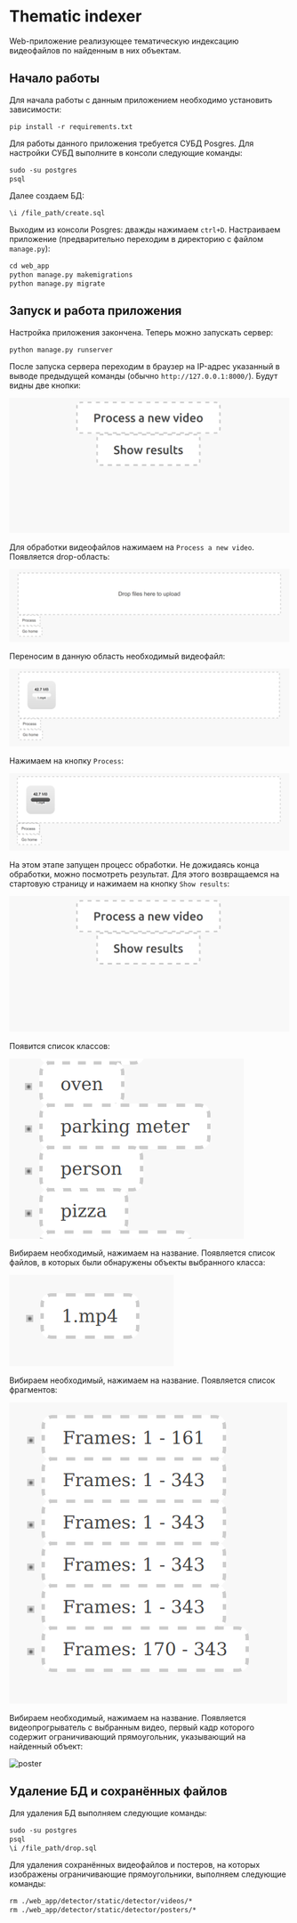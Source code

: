 # Thematic indexer
Web-приложение реализующее тематическую индексацию видеофайлов по найденным в них объектам.

## Начало работы
Для начала работы с данным приложением необходимо установить зависимости:

```
pip install -r requirements.txt
```

Для работы данного приложения требуется СУБД Posgres. Для настройки СУБД выполните в консоли следующие команды:

```
sudo -su postgres
psql
```

Далее создаем БД:

```
\i /file_path/create.sql
```

Выходим из консоли Posgres: дважды нажимаем `ctrl+D`.
Настраиваем приложение (предварительно переходим в директорию с файлом `manage.py`):

```
cd web_app
python manage.py makemigrations
python manage.py migrate
```
## Запуск и работа приложения
Настройка приложения закончена. Теперь можно запускать сервер:

```
python manage.py runserver
```

После запуска сервера переходим в браузер на IP-адрес указанный в выводе предыдущей команды (обычно `http://127.0.0.1:8000/`). Будут видны две кнопки:

![start_page](screenshots/1_start_page.png "start_page")

Для обработки видеофайлов нажимаем на `Process a new video`. Появляется drop-область:

![drop_area](screenshots/2_drop_area.png "drop_area")

Переносим в данную область необходимый видеофайл:

![droped_file](screenshots/3_droped_file.png "droped_file")

Нажимаем на кнопку `Process`:

![processed_file](screenshots/4_processed_file.png "processed_file")

На этом этапе запущен процесс обработки. Не дожидаясь конца обработки, можно посмотреть результат. Для этого возвращаемся на стартовую страницу и нажимаем на кнопку `Show results`:

![start_page](screenshots/1_start_page.png "start_page")

Появится список классов:

![classes](screenshots/5_classes.png "classes")

Вибираем необходимый, нажимаем на название. Появляется список файлов, в которых были обнаружены объекты выбранного класса:

![files](screenshots/6_files.png "files")

Вибираем необходимый, нажимаем на название. Появляется список фрагментов:

![segments](screenshots/7_segments.png "segments")

Вибираем необходимый, нажимаем на название. Появляется видеопрогрыватель с выбранным видео, первый кадр которого содержит ограничивающий прямоугольник, указывающий на найденный объект:

![poster](screenshots/8_poster.png "poster")

## Удаление БД и сохранённых файлов
Для удаления БД выполняем следующие команды:

```
sudo -su postgres
psql
\i /file_path/drop.sql
```

Для удаления сохранённых видеофайлов и постеров, на которых изображены ограничивающие прямоугольники, выполняем следующие команды:

```
rm ./web_app/detector/static/detector/videos/*
rm ./web_app/detector/static/detector/posters/*
```
